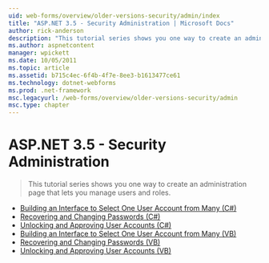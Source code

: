 ```yaml
---
uid: web-forms/overview/older-versions-security/admin/index
title: "ASP.NET 3.5 - Security Administration | Microsoft Docs"
author: rick-anderson
description: "This tutorial series shows you one way to create an administration page that lets you manage users and roles."
ms.author: aspnetcontent
manager: wpickett
ms.date: 10/05/2011
ms.topic: article
ms.assetid: b715c4ec-6f4b-4f7e-8ee3-b1613477ce61
ms.technology: dotnet-webforms
ms.prod: .net-framework
msc.legacyurl: /web-forms/overview/older-versions-security/admin
msc.type: chapter
---
```

ASP.NET 3.5 - Security Administration
====================
> This tutorial series shows you one way to create an administration page that lets you manage users and roles.


- [Building an Interface to Select One User Account from Many (C#)](building-an-interface-to-select-one-user-account-from-many-cs.md)
- [Recovering and Changing Passwords (C#)](recovering-and-changing-passwords-cs.md)
- [Unlocking and Approving User Accounts (C#)](unlocking-and-approving-user-accounts-cs.md)
- [Building an Interface to Select One User Account from Many (VB)](building-an-interface-to-select-one-user-account-from-many-vb.md)
- [Recovering and Changing Passwords (VB)](recovering-and-changing-passwords-vb.md)
- [Unlocking and Approving User Accounts (VB)](unlocking-and-approving-user-accounts-vb.md)